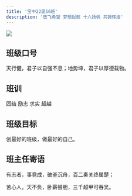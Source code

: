 ```yaml
---
title: '宝中22届16班'
description: '放飞希望 梦想起航 十六扬帆 共铸辉煌'
---
```


![](https://static2.ivwen.com/users/72109688/cecdbb45ace2394740fb41e8df54aa4c.jpg)

## 班级口号

天行健，君子以自强不息；地势坤，君子以厚德载物。

## 班训

团结 励志 求实 超越

## 班级目标

创最好的班级，做最好的自己。

## 班主任寄语

有志者，事竟成，破釜沉舟，百二秦关终属楚；

苦心人，天不负，卧薪尝胆，三千越甲可吞吴。

